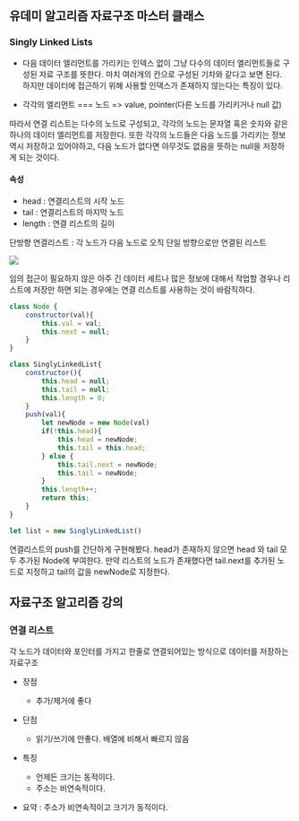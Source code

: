 ## 유데미 알고리즘 자료구조 마스터 클래스 

### Singly Linked Lists

- 다음 데이터 엘리먼트를 가리키는 인덱스 없이 그냥 다수의 데이터 엘리먼트들로 구성된 자료 구조를 뜻한다. 마치 여러개의 칸으로 구성된 기차와 같다고 보면 된다.
하지만 데이터에 접근하기 위해 사용할 인덱스가 존재하지 않는다는 특징이 있다.

- 각각의 엘리먼트 === 노드 => value, pointer(다른 노드를 가리키거나 null 값)


따라서 연결 리스트는 다수의 노드로 구성되고, 각각의 노드는 문자열 혹은 숫자와 같은 하나의 데이터 엘리먼트를 저장한다. 또한 각각의 노드들은 다음 노드를 가리키는 정보 역시 저장하고 있어야하고, 다음 노드가 없다면 아무것도 없음을 뜻하는 null을 저장하게 되는 것이다. 

#### 속성 
- head : 연결리스트의 시작 노드
- tail : 연결리스트의 마지막 노드 
- length : 연결 리스트의 길이

단방향 연결리스트 : 각 노드가 다음 노드로 오직 단일 방향으로만 연결된 리스트 

![](https://velog.velcdn.com/images/jhs000123/post/ae58695c-f6b7-4f5e-8c82-45237351a96a/image.png)


임의 접근이 필요하지 않은 아주 긴 데이터 세트나 많은 정보에 대해서 작업할 경우나 리스트에 저장만 하면 되는 경우에는 연결 리스트를 사용하는 것이 바람직하다. 

```js
class Node {
    constructor(val){
        this.val = val;
        this.next = null;
    }
}

class SinglyLinkedList{
    constructor(){
        this.head = null;
        this.tail = null;
        this.length = 0;
    }
    push(val){
        let newNode = new Node(val)
        if(!this.head){
            this.head = newNode;
            this.tail = this.head;
        } else {
            this.tail.next = newNode;
            this.tail = newNode;
        }
        this.length++;
        return this;
    }
}

let list = new SinglyLinkedList()

```
연결리스트의 push를 간단하게 구현해봤다. 
head가 존재하지 않으면 head 와 tail 모두 추가된 Node에 부여한다. 만약 리스트의 노드가 존재했다면 tail.next를 추가된 노드로 지정하고 tail의 값을 newNode로 지정한다.


## 자료구조 알고리즘 강의 

### 연결 리스트 

각 노드가 데이터와 포인터를 가지고 한줄로 연결되어있는 방식으로 데이터를 저장하는 자료구조


- 장점
	- 추가/제거에 좋다
- 단점
	- 읽기/쓰기에 안좋다. 배열에 비해서 빠르지 않음 

- 특징
	- 언제든 크기는 동적이다.
    - 주소는 비연속적이다.
    
- 요약 : 주소가 비연속적이고 크기가 동적이다.
